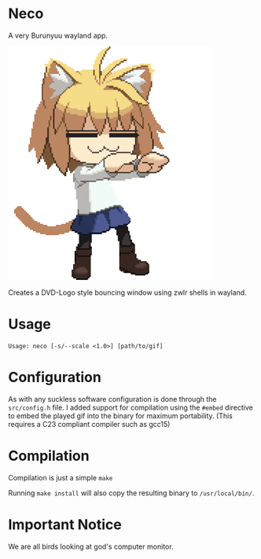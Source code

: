 # Neco

A very Burunyuu wayland app.

![Neco](https://github.com/gitRaiku/neco/blob/master/neco.gif?raw=true)

Creates a DVD-Logo style bouncing window using zwlr shells in wayland.

# Usage
```
Usage: neco [-s/--scale <1.0>] [path/to/gif]
```

# Configuration

As with any suckless software configuration is done through the ``src/config.h`` file. I added support for compilation using the ``#embed`` directive to embed the played gif into the binary for maximum portability. (This requires a C23 compliant compiler such as gcc15)

# Compilation

Compilation is just a simple 
```make```

Running 
```make install```
will also copy the resulting binary to ``/usr/local/bin/``.

# Important Notice
We are all birds looking at god's computer monitor.
